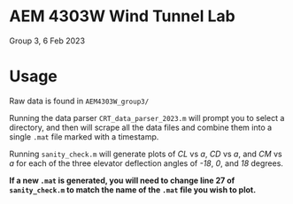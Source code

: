 # AEM 4303W Wind Tunnel Lab
Group 3, 6 Feb 2023

# Usage
Raw data is found in `AEM4303W_group3/` 

Running the data parser `CRT_data_parser_2023.m` will prompt you to select a directory, and then will scrape all the data files and combine them into a single `.mat` file marked with a timestamp. 

Running `sanity_check.m` will generate plots of *CL* vs *a*, *CD* vs *a*, and *CM* vs *a* for each of the three elevator deflection angles of *-18*, *0*, and *18* degrees. 

**If a new `.mat` is generated, you will need to change line 27 of `sanity_check.m` to match the name of the `.mat` file you wish to plot.**
